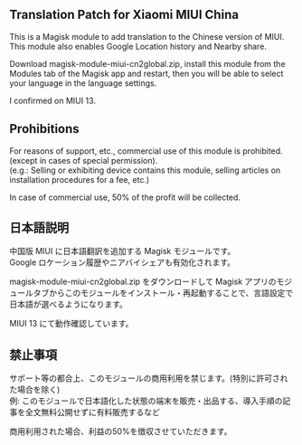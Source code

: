 ## Translation Patch for Xiaomi MIUI China

This is a Magisk module to add translation to the Chinese version of MIUI.  
This module also enables Google Location history and Nearby share.

Download magisk-module-miui-cn2global.zip, install this module from the Modules tab of the Magisk app and restart, then you will be able to select your language in the language settings.

I confirmed on MIUI 13.

## Prohibitions

For reasons of support, etc., commercial use of this module is prohibited. (except in cases of special permission).  
(e.g.: Selling or exhibiting device contains this module, selling articles on installation procedures for a fee, etc.)

In case of commercial use, 50% of the profit will be collected.

## 日本語説明
中国版 MIUI に日本語翻訳を追加する Magisk モジュールです。    
Google ロケーション履歴やニアバイシェアも有効化されます。

magisk-module-miui-cn2global.zip をダウンロードして Magisk アプリのモジュールタブからこのモジュールをインストール・再起動することで、言語設定で日本語が選べるようになります。

MIUI 13 にて動作確認しています。

## 禁止事項

サポート等の都合上、このモジュールの商用利用を禁じます。(特別に許可された場合を除く)  
例: このモジュールで日本語化した状態の端末を販売・出品する、導入手順の記事を全文無料公開せずに有料販売するなど

商用利用された場合、利益の50%を徴収させていただきます。